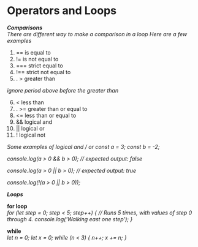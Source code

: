 # Operators and Loops

**_Comparisons_**  
_There are different way to make a comparison in a loop_
_Here are a few examples_  
1. == is equal to
2. != is not equal to 
3. === strict equal to
4. !== strict not equal to  
5. .    > greater than  

*ignore period above before the greater than*  

6. < less than  
7. . >= greater than or equal to
8. <= less than or equal to 
9. && logical and
10. || logical or
11. ! logical not

*Some examples of logical and / or
const a = 3;
const b = -2;*

*console.log(a > 0 && b > 0);
// expected output: false*

*console.log(a > 0 || b > 0);
// expected output: true*

*console.log(!(a > 0 || b > 0));*  

**_Loops_**

**for loop**  
_for (let step = 0; step < 5; step++) {
  // Runs 5 times, with values of step 0 through 4.
  console.log('Walking east one step');
}_  

**while**  
_let n = 0;
let x = 0;
while (n < 3) {
  n++;
  x += n;
}_


